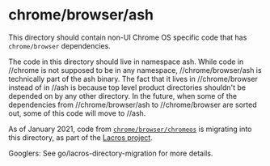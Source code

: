 chrome/browser/ash
==================

This directory should contain non-UI Chrome OS specific code that has
`chrome/browser` dependencies.

The code in this directory should live in namespace ash. While code in
//chrome is not supposed to be in any namespace, //chrome/browser/ash is
technically part of the ash binary. The fact that it lives in //chrome/browser
instead of in //ash is because top level product directories shouldn't be
depended on by any other directory. In the future, when some of the
dependencies from //chrome/browser/ash to //chrome/browser are sorted out,
some of this code will move to //ash.

As of January 2021, code from
[`chrome/browser/chromeos`](/chrome/browser/chromeos/README.md) is migrating
into this directory, as part of the [Lacros project](/docs/lacros.md).

Googlers: See go/lacros-directory-migration for more details.
